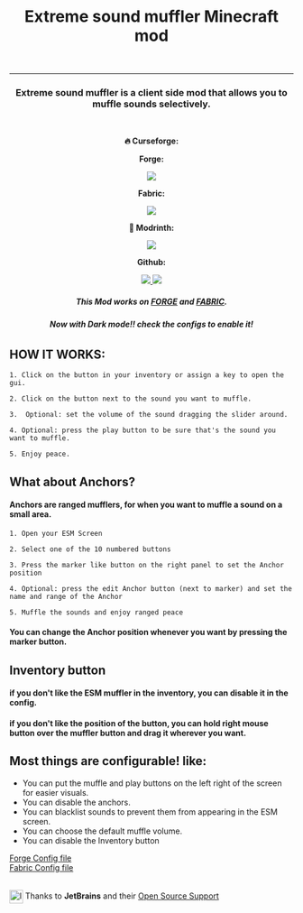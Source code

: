 <!-- <img align="left" width="140" height="100" src="common/src/main/resources/esm_logo.png"> -->
<h1 align="center"> Extreme sound muffler Minecraft mod</h1>
<br/>

---
<h3 align="center"> Extreme sound muffler is a client side mod that allows you to muffle sounds selectively. </h3> 
<br/>
<p align="center"> <b> 🔥 Curseforge:   </b> </p>

<p align="center"> <b> Forge: </b> </p>
<p align="center">
  <a href="https://www.curseforge.com/minecraft/mc-mods/extreme-sound-muffler" alt="Downloads">
        <img src="http://cf.way2muchnoise.eu/363363.svg" /> </a>
</p>
<p align="center"> <b> Fabric: </b> </p>
<p align="center">
  <a href="https://www.curseforge.com/minecraft/mc-mods/extreme-sound-muffler-fabric-official" alt="Downloads">
        <img src="http://cf.way2muchnoise.eu/566140.svg" /> </a>
</p>


<p align="center"> <b> 🔧 Modrinth:   </b> </p>
<p align="center">
  <a href=https://modrinth.com/mod/extreme_sound_muffler alt="Downloads">
  <img src="https://img.shields.io/modrinth/dt/extreme_sound_muffler?color=00AF5C&label=Downloads&style=flat&logo=modrinth" /> </a>
</p>

<p align="center"> <b> Github: </b> </p>
<p align="center">
  <a href="https://github.com/LeoBeliik/ExtremeSoundMuffler/issues" alt="Issues">
        <img src="https://img.shields.io/github/issues/LeoBeliik/ExtremeSoundMuffler.svg?style=for-the-badge" /> </a>
  <a href="https://github.com/LeoBeliik/ExtremeSoundMuffler/blob/master/LICENSE.txt" alt="License">
        <img src="https://img.shields.io/github/license/LeoBeliik/ExtremeSoundMuffler.svg?style=for-the-badge" /> </a>  
</p>
  
  <h5 align="center"><b>This Mod works on <a href= https://files.minecraftforge.net/net/minecraftforge/forge alt="FORGE"> FORGE</a> and <a href= https://fabricmc.net/use/installer/ alt="FABRIC"> FABRIC</a>.</b></h5>

<h6 align="center"><b>Now with Dark mode!! check the configs to enable it!</b></h6>


## HOW IT WORKS:

    1. Click on the button in your inventory or assign a key to open the gui.

    2. Click on the button next to the sound you want to muffle.

    3.  Optional: set the volume of the sound dragging the slider around.

    4. Optional: press the play button to be sure that's the sound you want to muffle.

    5. Enjoy peace.

## What about Anchors?
#### Anchors are ranged mufflers, for when you want to muffle a sound on a small area.

    1. Open your ESM Screen

    2. Select one of the 10 numbered buttons

    3. Press the marker like button on the right panel to set the Anchor position

    4. Optional: press the edit Anchor button (next to marker) and set the name and range of the Anchor

    5. Muffle the sounds and enjoy ranged peace

#### You can change the Anchor position whenever you want by pressing the marker button.

## Inventory button

#### if you don't like the ESM muffler in the inventory, you can disable it in the config. 
#### if you don't like the position of the button, you can hold right mouse button over the muffler button and drag it wherever you want.

## Most things are configurable! like:

 - You can put the muffle and play buttons on the left right of the screen for easier visuals.
 - You can disable the anchors.
 - You can blacklist sounds to prevent them from appearing in the ESM screen.
 - You can choose the default muffle volume.
 - You can disable the Inventory button

<a href= https://github.com/LeoBeliik/ExtremeSoundMuffler/blob/master/Default_Config_At_3.15%2BForge.toml> Forge Config file</a>
<br/>
<a href= https://github.com/LeoBeliik/ExtremeSoundMuffler/blob/master/Default_Config_At_3.20%2BFabric.json5> Fabric Config file</a>
<br/>
<br/>
<p>
<img align="center" width="24" height="24" src="https://resources.jetbrains.com/storage/products/company/brand/logos/IntelliJ_IDEA_icon.png" alt="IntelliJ IDEA logo."> Thanks to <b>JetBrains</b> and their <a href=(https://www.jetbrains.com/community/opensource/#support/)> Open Source Support </a>
</p>
